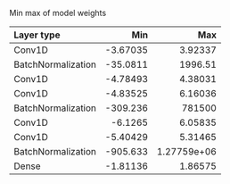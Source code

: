 Min max of model weights

| Layer type         |        Min |              Max |
|:-------------------|-----------:|-----------------:|
| Conv1D             |   -3.67035 |      3.92337     |
| BatchNormalization |  -35.0811  |   1996.51        |
| Conv1D             |   -4.78493 |      4.38031     |
| Conv1D             |   -4.83525 |      6.16036     |
| BatchNormalization | -309.236   | 781500           |
| Conv1D             |   -6.1265  |      6.05835     |
| Conv1D             |   -5.40429 |      5.31465     |
| BatchNormalization | -905.633   |      1.27759e+06 |
| Dense              |   -1.81136 |      1.86575     |